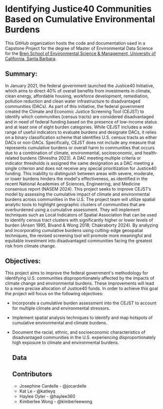 # Identifying Justice40 Communities Based on Cumulative Environmental Burdens


This GitHub organization hosts the code and documentation used in a Capstone Project for the degree of Master of Environmental Data Science for the [Bren School of Environmental Science & Management, University of California, Santa Barbara](https://bren.ucsb.edu/).

## Summary: 
In January 2021, the federal government launched the Justice40 Initiative, which aims to direct 40% of overall benefits from investments in climate, clean energy, affordable housing, workforce development, remediation, pollution reduction and clean water infrastructure to disadvantaged communities (DACs). As part of this initiative, the federal government created the Climate and Economic Justice Screening Tool (CEJST) to identify which communities (census tracts) are considered disadvantaged and in need of federal funding based on the presence of low-income status and at least one of eight burden categories. While CEJST includes a wide range of useful indicators to evaluate burdens and designate DACs, it relies on a binary classification scheme that identifies U.S. census tracts as either DACs or non-DACs. Specifically, CEJST does not include any measure that represents cumulative burdens or overall harm to communities that occurs due to a combination of climate, environmental, socioeconomic, and health-related burdens (Shrestha 2023). A DAC meeting multiple criteria or indicator thresholds is assigned the same designation as a DAC meeting a single criterion and does not receive any special prioritization for Justice40 funding. This inability to distinguish between areas with severe, moderate, or lower burdens hinders the model's effectiveness, as identified in the recent National Academies of Sciences, Engineering, and Medicine consensus report (NASEM 2024). This project seeks to improve CEJST’s model by assessing the cumulative impact of climate and environmental burdens across communities in the U.S. The project team will utilize spatial analytic tools to highlight geographic clusters of communities that are overburdened using a cumulative assessment. They will implement techniques such as Local Indicators of Spatial Association that can be used to identify census tract clusters with significantly higher or lower levels of burden (Ansen 1995, Bivand & Wong 2018; Chakraborty 2024). By analyzing and incorporating cumulative burdens using cutting-edge geospatial techniques, the revised screening tool will promote more meaningful and equitable investment into disadvantaged communities facing the greatest risk from climate change.

## Objectives:
This project aims to improve the federal government's methodology for identifying U.S. communities disproportionately affected by the impacts of climate change and environmental burdens. These improvements will lead to a more precise allocation of Justice40 funds. In order to achieve this goal the project will focus on the following objectives:

- Incorporate a cumulative burden assessment into the CEJST to account for multiple climate and environmental stressors.
  
- Implement spatial analysis techniques to identify and map hotspots of cumulative environmental and climate burdens.
  
- Document the racial, ethnic, and socioeconomic characteristics of disadvantaged communities in the U.S. experiencing disproportionately high exposure to climate and environmental burdens.

  ## Data


  ## Contributors
  - Josephine Cardelle - @jocardelle
  - Kat Le - @katleyq
  - Haylee Oyler - @haylee360
  - Kimberlee Wong - @kimberleewong

